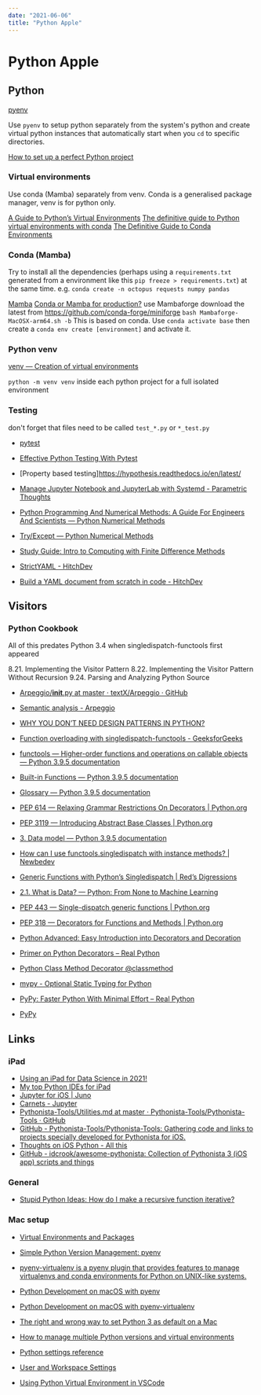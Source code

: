 ```yaml
---
date: "2021-06-06"
title: "Python Apple"
---
```

<!-- markdownlint-disable MD025 -->
# Python Apple
<!-- markdownlint-enable MD025 -->

## Python

[pyenv](https://github.com/pyenv/pyenv#basic-github-checkout)

Use `pyenv` to setup python separately from the system's python and create virtual python instances that automatically start when you `cd` to specific directories.

[How to set up a perfect Python project](https://sourcery.ai/blog/python-best-practices/)

### Virtual environments

Use conda (Mamba) separately from venv. Conda is a generalised package manager, venv is for python only.

[A Guide to Python’s Virtual Environments](https://towardsdatascience.com/virtual-environments-104c62d48c54)
[The definitive guide to Python virtual environments with conda](https://en.whiteboxml.com/blog/the-definitive-guide-to-python-virtual-environments-with-conda)
[The Definitive Guide to Conda Environments](https://towardsdatascience.com/a-guide-to-conda-environments-bc6180fc533)

### Conda (Mamba)

Try to install all the dependencies (perhaps using a `requirements.txt` generated from a environment like this `pip freeze > requirements.txt`) at the same time. e.g. `conda create -n octopus requests numpy pandas`

[Mamba](https://mamba.readthedocs.io/en/latest/user_guide/mamba.html)
[Conda or Mamba for production?](https://labs.epi2me.io/conda-or-mamba-for-production/)
use Mambaforge download the latest from https://github.com/conda-forge/miniforge `bash Mambaforge-MacOSX-arm64.sh -b` This is based on conda. Use `conda activate base` then create a `conda env create [environment]` and activate it.

### Python venv

[venv — Creation of virtual environments](https://docs.python.org/3/library/venv.html)

`python -m venv venv` inside each python project for a full isolated environment

### Testing

don't forget that files need to be called `test_*.py` or `*_test.py`

* [pytest](https://docs.pytest.org/)
* [Effective Python Testing With Pytest](https://realpython.com/pytest-python-testing/)
* [Property based testing]https://hypothesis.readthedocs.io/en/latest/

* [Manage Jupyter Notebook and JupyterLab with Systemd - Parametric Thoughts](https://janakiev.com/blog/jupyter-systemd/)

* [Python Programming And Numerical Methods: A Guide For Engineers And Scientists — Python Numerical Methods](https://pythonnumericalmethods.berkeley.edu/notebooks/Index.html)
* [Try/Except — Python Numerical Methods](https://pythonnumericalmethods.berkeley.edu/notebooks/chapter10.03-Try-Except.html)
* [Study Guide: Intro to Computing with Finite Difference Methods](http://hplgit.github.io/INF5620/doc/pub/lecture_decay-1.html#5620:about)
* [StrictYAML - HitchDev](https://hitchdev.com/strictyaml/)
* [Build a YAML document from scratch in code - HitchDev](https://hitchdev.com/strictyaml/using/alpha/howto/build-yaml-document/)

## Visitors

### Python Cookbook

All of this predates Python 3.4 when singledispatch-functools first appeared

8.21. Implementing the Visitor Pattern
8.22. Implementing the Visitor Pattern Without Recursion
9.24. Parsing and Analyzing Python Source

* [Arpeggio/__init__.py at master · textX/Arpeggio · GitHub](https://github.com/textX/Arpeggio/blob/master/arpeggio/__init__.py)
* [Semantic analysis - Arpeggio](http://textx.github.io/Arpeggio/stable/semantics/)

* [WHY YOU DON’T NEED DESIGN PATTERNS IN PYTHON?](https://ep2017.europython.eu/media/conference/slides/why-you-dont-need-design-patterns-in-python.pdf)
* [Function overloading with singledispatch-functools - GeeksforGeeks](https://www.geeksforgeeks.org/function-overloading-with-singledispatch-functools/)
* [functools — Higher-order functions and operations on callable objects — Python 3.9.5 documentation](https://docs.python.org/3/library/functools.html)
* [Built-in Functions — Python 3.9.5 documentation](https://docs.python.org/3/library/functions.html#staticmethod)
* [Glossary — Python 3.9.5 documentation](https://docs.python.org/3/glossary.html)
* [PEP 614 — Relaxing Grammar Restrictions On Decorators | Python.org](https://www.python.org/dev/peps/pep-0614/)
* [PEP 3119 — Introducing Abstract Base Classes | Python.org](https://www.python.org/dev/peps/pep-3119/)
* [3. Data model — Python 3.9.5 documentation](https://docs.python.org/3/reference/datamodel.html#emulating-callable-objects)
* [How can I use functools.singledispatch with instance methods? | Newbedev](https://newbedev.com/how-can-i-use-functools-singledispatch-with-instance-methods)
* [Generic Functions with Python’s Singledispatch | Red’s Digressions](https://rednafi.github.io/digressions/python/2020/04/05/python-singledispatch.html)
* [2.1. What is Data? — Python: From None to Machine Learning](https://python.astrotech.io/machine-learning/introduction/data.html)
* [PEP 443 — Single-dispatch generic functions | Python.org](https://www.python.org/dev/peps/pep-0443/)
* [PEP 318 — Decorators for Functions and Methods | Python.org](https://www.python.org/dev/peps/pep-0318/)
* [Python Advanced: Easy Introduction into Decorators and Decoration](https://www.python-course.eu/python3_decorators.php)
* [Primer on Python Decorators – Real Python](https://realpython.com/primer-on-python-decorators/)
* [Python Class Method Decorator @classmethod](https://www.tutorialsteacher.com/python/classmethod-decorator)

* [mypy - Optional Static Typing for Python](http://mypy-lang.org)
* [PyPy: Faster Python With Minimal Effort – Real Python](https://realpython.com/pypy-faster-python/)
* [PyPy](https://www.pypy.org)

## Links

### iPad

* [Using an iPad for Data Science in 2021!](https://towardsdatascience.com/using-an-ipad-for-data-science-in-2021-d6a973dd27ab)
* [My top Python IDEs for iPad](https://blog.devgenius.io/my-top-python-ides-for-ipad-3f777023155c)
* [Jupyter for iOS | Juno](https://juno.sh)
* [Carnets - Jupyter](https://holzschu.github.io/Carnets_Jupyter/)
* [Pythonista-Tools/Utilities.md at master · Pythonista-Tools/Pythonista-Tools · GitHub](https://presstige.io/p/Pythonista-Tools-Utilities-md-at-master-Pythonista-Tools-Pythonista-Tools-GitHub-081da1843127457d994ab76f11733f4c)
* [GitHub - Pythonista-Tools/Pythonista-Tools: Gathering code and links to projects specially developed for Pythonista for iOS.](https://github.com/Pythonista-Tools/Pythonista-Tools)
* [Thoughts on iOS Python - All this](https://leancrew.com/all-this/2020/03/thoughts-on-ios-python/)
* [GitHub - idcrook/awesome-pythonista: Collection of Pythonista 3 (iOS app) scripts and things](https://github.com/idcrook/awesome-pythonista)

### General

* [Stupid Python Ideas: How do I make a recursive function iterative?](http://stupidpythonideas.blogspot.com/2014/10/how-do-i-make-recursive-function.html)

### Mac setup

* [Virtual Environments and Packages](https://docs.python.org/3/tutorial/venv.html)
* [Simple Python Version Management: pyenv](https://github.com/pyenv/pyenv)
* [pyenv-virtualenv is a pyenv plugin that provides features to manage virtualenvs and conda environments for Python on UNIX-like systems.](https://github.com/pyenv/pyenv-virtualenv)
* [Python Development on macOS with pyenv](https://jordanthomasg.medium.com/python-development-on-macos-with-pyenv-2509c694a808)
* [Python Development on macOS with pyenv-virtualenv](https://jordanthomasg.medium.com/python-development-on-macos-with-pyenv-virtualenv-ec583b92934c)

* [The right and wrong way to set Python 3 as default on a Mac](https://opensource.com/article/19/5/python-3-default-mac)

* [How to manage multiple Python versions and virtual environments](https://www.freecodecamp.org/news/manage-multiple-python-versions-and-virtual-environments-venv-pyenv-pyvenv-a29fb00c296f/)
* [Python settings reference](https://code.visualstudio.com/docs/python/settings-reference#_general-settings)
* [User and Workspace Settings](https://code.visualstudio.com/docs/getstarted/settings)
* [Using Python Virtual Environment in VSCode](https://techinscribed.com/python-virtual-environment-in-vscode/)

<!-- markdownlint-disable MD034 -->

<!-- markdownlint-enable MD034 -->
